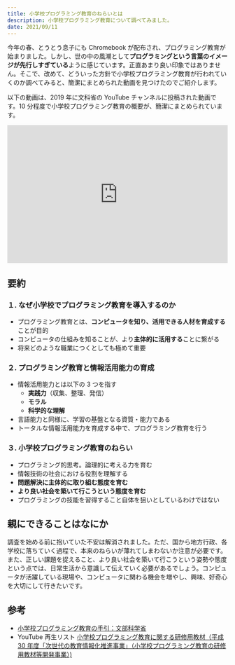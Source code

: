 ```yaml
---
title: 小学校プログラミング教育のねらいとは
description: 小学校プログラミング教育について調べてみました。
date: 2021/09/11
---
```


今年の春、とうとう息子にも Chromebook が配布され、プログラミング教育が始まりました。しかし、世の中の風潮として**プログラミングという言葉のイメージが先行しすぎている**ように感じています。正直あまり良い印象ではありません。そこで、改めて、どういった方針で小学校プログラミング教育が行われていくのか調べてみると、簡潔にまとめられた動画を見つけたのでご紹介します。

以下の動画は、2019 年に文科省の YouTube チャンネルに投稿された動画です。10 分程度で小学校プログラミング教育の概要が、簡潔にまとめられています。

<iframe width="100%" height="315" class="md:h-96" src="https://www.youtube.com/embed/_fW3iB_1XgM" title="YouTube video player" frameborder="0" allow="accelerometer; autoplay; clipboard-write; encrypted-media; gyroscope; picture-in-picture" allowfullscreen></iframe>
<br>

## 要約

### １. なぜ小学校でプログラミング教育を導入するのか

- プログラミング教育とは、**コンピュータを知り、活用できる人材を育成する**ことが目的
- コンピュータの仕組みを知ることが、より**主体的に活用する**ことに繋がる
- 将来どのような職業につくとしても極めて重要

### ２. プログラミング教育と情報活用能力の育成

- 情報活用能力とは以下の 3 つを指す
  - **実践力**（収集、整理、発信）
  - **モラル**
  - **科学的な理解**
- 言語能力と同様に、学習の基盤となる資質・能力である
- トータルな情報活用能力を育成する中で、プログラミング教育を行う

### ３. 小学校プログラミング教育のねらい

- プログラミング的思考。論理的に考える力を育む
- 情報技術の社会における役割を理解する
- **問題解決に主体的に取り組む態度を育む**
- **より良い社会を築いて行こうという態度を育む**
- プログラミングの技能を習得すること自体を狙いとしているわけではない

## 親にできることはなにか

調査を始める前に抱いていた不安は解消されました。ただ、国から地方行政、各学校に落ちていく過程で、本来のねらいが薄れてしまわないか注意が必要です。また、正しい課題を捉えること、より良い社会を築いて行こうという姿勢や態度という点では、日常生活から意識して伝えていく必要があるでしょう。コンピュータが活躍している現場や、コンピュータに関わる機会を増やし、興味、好奇心を大切にして行きたいです。

## 参考

- [小学校プログラミング教育の手引：文部科学省](https://www.mext.go.jp/a_menu/shotou/zyouhou/detail/1403162.htm)
- YouTube 再生リスト [小学校プログラミング教育に関する研修用教材（平成 30 年度「次世代の教育情報化推進事業」（小学校プログラミング教育の研修用教材等開発事業）)](https://youtube.com/playlist?list=PLGpGsGZ3lmbDT1aiatXSOfKexgsjfzJ1F)
